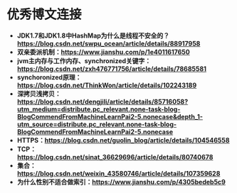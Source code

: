 # **优秀博文连接**

* **JDK1.7和JDK1.8中HashMap为什么是线程不安全的？https://blog.csdn.net/swpu_ocean/article/details/88917958**
* **双亲委派机制：https://www.jianshu.com/p/1e4011617650**
* **jvm主内存与工作内存、synchronized关键字：https://blog.csdn.net/zxh476771756/article/details/78685581**
* **synchoronized原理：https://blog.csdn.net/ThinkWon/article/details/102243189**
* **深拷贝浅拷贝：https://blog.csdn.net/dengjili/article/details/85716058?utm_medium=distribute.pc_relevant.none-task-blog-BlogCommendFromMachineLearnPai2-5.nonecase&depth_1-utm_source=distribute.pc_relevant.none-task-blog-BlogCommendFromMachineLearnPai2-5.nonecase**
* **HTTPS：https://blog.csdn.net/guolin_blog/article/details/104546558**
* **TCP：https://blog.csdn.net/sinat_36629696/article/details/80740678**
* **集合：https://blog.csdn.net/weixin_43580746/article/details/107359628**
* **为什么性别不适合做索引：https://www.jianshu.com/p/4305bedeb5c9**

